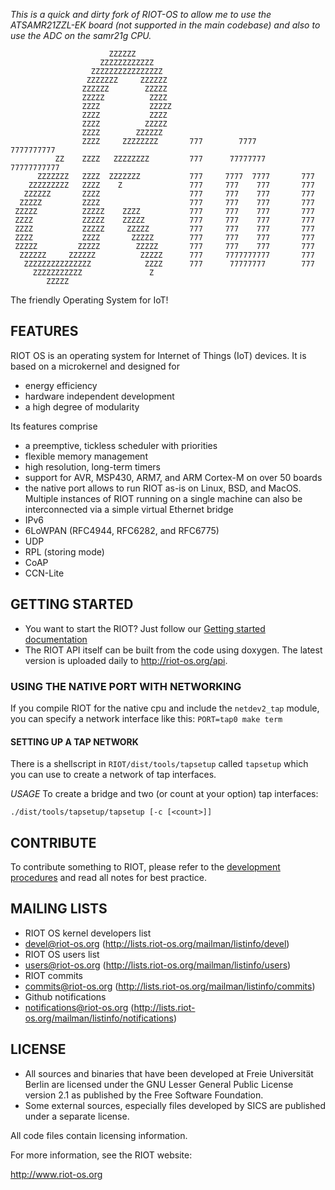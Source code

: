 *This is a quick and dirty fork of RIOT-OS to allow me to use the ATSAMR21ZZL-EK
board (not supported in the main codebase) and also to use the ADC on the
samr21g CPU.*


                          ZZZZZZ
                        ZZZZZZZZZZZZ
                      ZZZZZZZZZZZZZZZZ
                     ZZZZZZZ     ZZZZZZ
                    ZZZZZZ        ZZZZZ
                    ZZZZZ          ZZZZ
                    ZZZZ           ZZZZZ
                    ZZZZ           ZZZZ
                    ZZZZ          ZZZZZ
                    ZZZZ        ZZZZZZ
                    ZZZZ     ZZZZZZZZ       777        7777       7777777777
              ZZ    ZZZZ   ZZZZZZZZ         777      77777777    77777777777
          ZZZZZZZ   ZZZZ  ZZZZZZZ           777     7777  7777       777
        ZZZZZZZZZ   ZZZZ    Z               777     777    777       777
       ZZZZZZ       ZZZZ                    777     777    777       777
      ZZZZZ         ZZZZ                    777     777    777       777
     ZZZZZ          ZZZZZ    ZZZZ           777     777    777       777
     ZZZZ           ZZZZZ    ZZZZZ          777     777    777       777
     ZZZZ           ZZZZZ     ZZZZZ         777     777    777       777
     ZZZZ           ZZZZ       ZZZZZ        777     777    777       777
     ZZZZZ         ZZZZZ        ZZZZZ       777     777    777       777
      ZZZZZZ     ZZZZZZ          ZZZZZ      777     7777777777       777
       ZZZZZZZZZZZZZZZ            ZZZZ      777      77777777        777
         ZZZZZZZZZZZ               Z
            ZZZZZ

The friendly Operating System for IoT!

## FEATURES
RIOT OS is an operating system for Internet of Things (IoT) devices. It is based on a microkernel and designed for
* energy efficiency
* hardware independent development
* a high degree of modularity

Its features comprise
* a preemptive, tickless scheduler with priorities
* flexible memory management
* high resolution, long-term timers
* support for AVR, MSP430, ARM7, and ARM Cortex-M on over 50 boards
* the native port allows to run RIOT as-is on Linux, BSD, and MacOS. Multiple instances of RIOT running on a single machine can also be interconnected via a simple virtual Ethernet bridge
* IPv6
* 6LoWPAN (RFC4944, RFC6282, and RFC6775)
* UDP
* RPL (storing mode)
* CoAP
* CCN-Lite

## GETTING STARTED
* You want to start the RIOT? Just follow our [Getting started documentation](https://github.com/RIOT-OS/RIOT/wiki/Introduction)
* The RIOT API itself can be built from the code using doxygen. The latest version is uploaded daily to http://riot-os.org/api.

### USING THE NATIVE PORT WITH NETWORKING
If you compile RIOT for the native cpu and include the `netdev2_tap` module, you can specify a network interface like this: `PORT=tap0 make term`

#### SETTING UP A TAP NETWORK
There is a shellscript in `RIOT/dist/tools/tapsetup` called `tapsetup` which you can use to create a network of tap interfaces.

*USAGE*
To create a bridge and two (or count at your option) tap interfaces:

    ./dist/tools/tapsetup/tapsetup [-c [<count>]]

## CONTRIBUTE

To contribute something to RIOT, please refer to the [development procedures](https://github.com/RIOT-OS/RIOT/wiki/Development-procedures) and read all notes for best practice.

## MAILING LISTS
* RIOT OS kernel developers list
 * devel@riot-os.org (http://lists.riot-os.org/mailman/listinfo/devel)
* RIOT OS users list
 * users@riot-os.org (http://lists.riot-os.org/mailman/listinfo/users)
* RIOT commits
 * commits@riot-os.org (http://lists.riot-os.org/mailman/listinfo/commits)
* Github notifications
 * notifications@riot-os.org  (http://lists.riot-os.org/mailman/listinfo/notifications)

## LICENSE
* All sources and binaries that have been developed at Freie Universität Berlin are
  licensed under the GNU Lesser General Public License version 2.1 as published by the
  Free Software Foundation.
* Some external sources, especially files developed by SICS are published under
  a separate license.

All code files contain licensing information.

For more information, see the RIOT website:

http://www.riot-os.org
